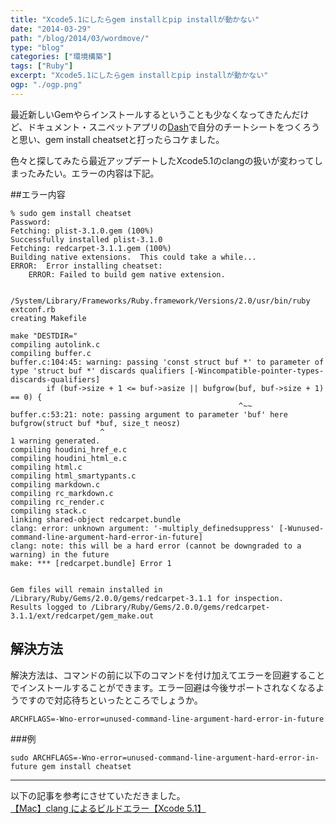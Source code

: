 ```yaml
---
title: "Xcode5.1にしたらgem installとpip installが動かない"
date: "2014-03-29"
path: "/blog/2014/03/wordmove/"
type: "blog"
categories: ["環境構築"]
tags: ["Ruby"]
excerpt: "Xcode5.1にしたらgem installとpip installが動かない"
ogp: "./ogp.png"
---
```


最近新しいGemやらインストールするということも少なくなってきたんだけど、ドキュメント・スニペットアプリの<a href="http://kapeli.com/dash" target="_blank">Dash</a>で自分のチートシートをつくろうと思い、gem install cheatsetと打ったらコケました。

色々と探してみたら最近アップデートしたXcode5.1のclangの扱いが変わってしまったみたい。エラーの内容は下記。

##エラー内容

```
% sudo gem install cheatset
Password:
Fetching: plist-3.1.0.gem (100%)
Successfully installed plist-3.1.0
Fetching: redcarpet-3.1.1.gem (100%)
Building native extensions.  This could take a while...
ERROR:  Error installing cheatset:
	ERROR: Failed to build gem native extension.

    /System/Library/Frameworks/Ruby.framework/Versions/2.0/usr/bin/ruby extconf.rb
creating Makefile

make "DESTDIR="
compiling autolink.c
compiling buffer.c
buffer.c:104:45: warning: passing 'const struct buf *' to parameter of type 'struct buf *' discards qualifiers [-Wincompatible-pointer-types-discards-qualifiers]
        if (buf->size + 1 <= buf->asize || bufgrow(buf, buf->size + 1) == 0) {
                                                   ^~~
buffer.c:53:21: note: passing argument to parameter 'buf' here
bufgrow(struct buf *buf, size_t neosz)
                    ^
1 warning generated.
compiling houdini_href_e.c
compiling houdini_html_e.c
compiling html.c
compiling html_smartypants.c
compiling markdown.c
compiling rc_markdown.c
compiling rc_render.c
compiling stack.c
linking shared-object redcarpet.bundle
clang: error: unknown argument: '-multiply_definedsuppress' [-Wunused-command-line-argument-hard-error-in-future]
clang: note: this will be a hard error (cannot be downgraded to a warning) in the future
make: *** [redcarpet.bundle] Error 1


Gem files will remain installed in /Library/Ruby/Gems/2.0.0/gems/redcarpet-3.1.1 for inspection.
Results logged to /Library/Ruby/Gems/2.0.0/gems/redcarpet-3.1.1/ext/redcarpet/gem_make.out
```

## 解決方法

解決方法は、コマンドの前に以下のコマンドを付け加えてエラーを回避することでインストールすることができます。エラー回避は今後サポートされなくなるようですので対応待ちといったところでしょうか。

```
ARCHFLAGS=-Wno-error=unused-command-line-argument-hard-error-in-future
```

###例

```
sudo ARCHFLAGS=-Wno-error=unused-command-line-argument-hard-error-in-future gem install cheatset
```

---

以下の記事を参考にさせていただきました。<br><a href="http://2no.hatenablog.com/entry/2014/03/14/061952" target="_blank">【Mac】clang によるビルドエラー【Xcode 5.1】</a>
